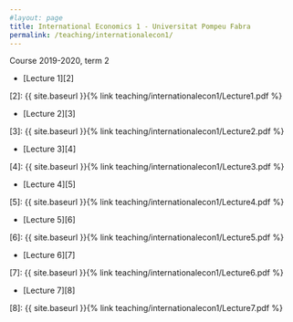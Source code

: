 ```yaml
---
#layout: page
title: International Economics 1 - Universitat Pompeu Fabra 
permalink: /teaching/internationalecon1/
---
```


Course 2019-2020, term 2



* [Lecture 1][2] 

[2]: {{ site.baseurl }}{% link teaching/internationalecon1/Lecture1.pdf %}

* [Lecture 2][3] 

[3]: {{ site.baseurl }}{% link teaching/internationalecon1/Lecture2.pdf %}

* [Lecture 3][4] 

[4]: {{ site.baseurl }}{% link teaching/internationalecon1/Lecture3.pdf %}

* [Lecture 4][5] 

[5]: {{ site.baseurl }}{% link teaching/internationalecon1/Lecture4.pdf %}

* [Lecture 5][6] 

[6]: {{ site.baseurl }}{% link teaching/internationalecon1/Lecture5.pdf %}

* [Lecture 6][7] 

[7]: {{ site.baseurl }}{% link teaching/internationalecon1/Lecture6.pdf %}

* [Lecture 7][8] 

[8]: {{ site.baseurl }}{% link teaching/internationalecon1/Lecture7.pdf %}